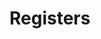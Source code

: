 # Registers

<!-- BEGIN CMDGEN util/regtool.py -d ./hw/top_daric2/ip_autogen/rstmgr/data/rstmgr.hjson -->
<!-- END CMDGEN -->
